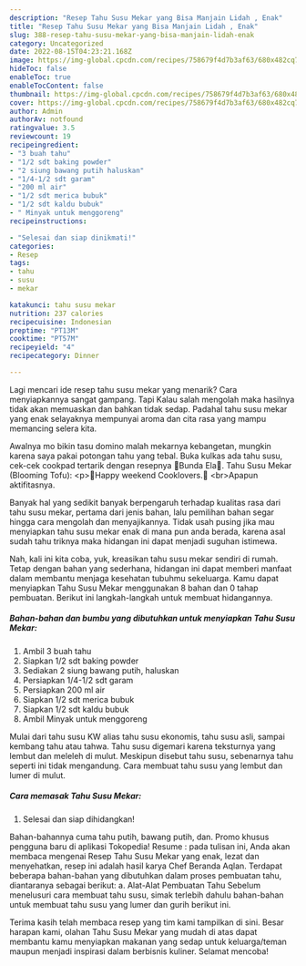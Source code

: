 ```yaml
---
description: "Resep Tahu Susu Mekar yang Bisa Manjain Lidah , Enak"
title: "Resep Tahu Susu Mekar yang Bisa Manjain Lidah , Enak"
slug: 388-resep-tahu-susu-mekar-yang-bisa-manjain-lidah-enak
category: Uncategorized
date: 2022-08-15T04:23:21.168Z
image: https://img-global.cpcdn.com/recipes/758679f4d7b3af63/680x482cq70/tahu-susu-mekar-foto-resep-utama.jpg
hideToc: false
enableToc: true
enableTocContent: false
thumbnail: https://img-global.cpcdn.com/recipes/758679f4d7b3af63/680x482cq70/tahu-susu-mekar-foto-resep-utama.jpg
cover: https://img-global.cpcdn.com/recipes/758679f4d7b3af63/680x482cq70/tahu-susu-mekar-foto-resep-utama.jpg
author: Admin
authorAv: notfound
ratingvalue: 3.5
reviewcount: 19
recipeingredient:
- "3 buah tahu"
- "1/2 sdt baking powder"
- "2 siung bawang putih haluskan"
- "1/4-1/2 sdt garam"
- "200 ml air"
- "1/2 sdt merica bubuk"
- "1/2 sdt kaldu bubuk"
- " Minyak untuk menggoreng"
recipeinstructions:

- "Selesai dan siap dinikmati!"
categories:
- Resep
tags:
- tahu
- susu
- mekar

katakunci: tahu susu mekar 
nutrition: 237 calories
recipecuisine: Indonesian
preptime: "PT13M"
cooktime: "PT57M"
recipeyield: "4"
recipecategory: Dinner

---
```



Lagi mencari ide resep tahu susu mekar yang menarik? Cara menyiapkannya sangat gampang. Tapi Kalau salah mengolah maka hasilnya tidak akan memuaskan dan bahkan tidak sedap. Padahal tahu susu mekar yang enak selayaknya mempunyai aroma dan cita rasa yang mampu memancing selera kita.


Awalnya mo bikin tasu domino malah mekarnya kebangetan, mungkin karena saya pakai potongan tahu yang tebal. Buka kulkas ada tahu susu, cek-cek cookpad tertarik dengan resepnya 🎀Bunda Ela🎀. Tahu Susu Mekar (Blooming Tofu): &lt;p&gt;🌷Happy weekend Cooklovers.🥰 &lt;br&gt;Apapun aktifitasnya.

Banyak hal yang sedikit banyak berpengaruh terhadap kualitas rasa dari tahu susu mekar, pertama dari jenis bahan, lalu pemilihan bahan segar hingga cara mengolah dan menyajikannya. Tidak usah pusing jika mau menyiapkan tahu susu mekar enak di mana pun anda berada, karena asal sudah tahu triknya maka hidangan ini dapat menjadi suguhan istimewa.


Nah, kali ini kita coba, yuk, kreasikan tahu susu mekar sendiri di rumah. Tetap dengan bahan yang sederhana, hidangan ini dapat memberi manfaat dalam membantu menjaga kesehatan tubuhmu sekeluarga. Kamu dapat menyiapkan Tahu Susu Mekar menggunakan 8 bahan dan 0 tahap pembuatan. Berikut ini langkah-langkah untuk membuat hidangannya.

<!--inarticleads1-->

##### Bahan-bahan dan bumbu yang dibutuhkan untuk menyiapkan Tahu Susu Mekar:

1. Ambil 3 buah tahu
1. Siapkan 1/2 sdt baking powder
1. Sediakan 2 siung bawang putih, haluskan
1. Persiapkan 1/4-1/2 sdt garam
1. Persiapkan 200 ml air
1. Siapkan 1/2 sdt merica bubuk
1. Siapkan 1/2 sdt kaldu bubuk
1. Ambil  Minyak untuk menggoreng


Mulai dari tahu susu KW alias tahu susu ekonomis, tahu susu asli, sampai kembang tahu atau tahwa. Tahu susu digemari karena teksturnya yang lembut dan meleleh di mulut. Meskipun disebut tahu susu, sebenarnya tahu seperti ini tidak mengandung. Cara membuat tahu susu yang lembut dan lumer di mulut. 

<!--inarticleads2-->

##### Cara memasak Tahu Susu Mekar:


1. Selesai dan siap dihidangkan!

Bahan-bahannya cuma tahu putih, bawang putih, dan. Promo khusus pengguna baru di aplikasi Tokopedia! Resume : pada tulisan ini, Anda akan membaca mengenai Resep Tahu Susu Mekar yang enak, lezat dan menyehatkan, resep ini adalah hasil karya Chef Beranda Aqlan. Terdapat beberapa bahan-bahan yang dibutuhkan dalam proses pembuatan tahu, diantaranya sebagai berikut: a. Alat-Alat Pembuatan Tahu Sebelum menelusuri cara membuat tahu susu, simak terlebih dahulu bahan-bahan untuk membuat tahu susu yang lumer dan gurih berikut ini. 

Terima kasih telah membaca resep yang tim kami tampilkan di sini. Besar harapan kami, olahan Tahu Susu Mekar yang mudah di atas dapat membantu kamu menyiapkan makanan yang sedap untuk keluarga/teman maupun menjadi inspirasi dalam berbisnis kuliner. Selamat mencoba!
